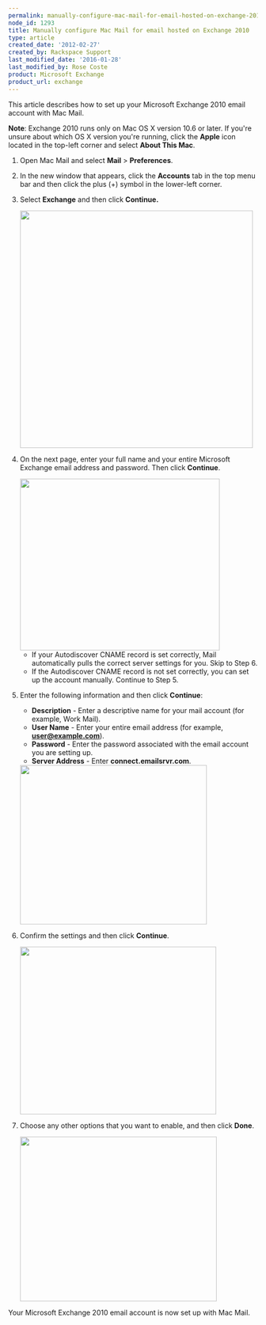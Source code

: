 ```yaml
---
permalink: manually-configure-mac-mail-for-email-hosted-on-exchange-2010/
node_id: 1293
title: Manually configure Mac Mail for email hosted on Exchange 2010
type: article
created_date: '2012-02-27'
created_by: Rackspace Support
last_modified_date: '2016-01-28'
last_modified_by: Rose Coste
product: Microsoft Exchange
product_url: exchange
---
```


This article describes how to set up your Microsoft Exchange
2010 email account with Mac Mail.

**Note**: Exchange 2010 runs only on Mac OS X version 10.6 or later. If
you're unsure about which OS X version you're running, click the
**Apple** icon located in the top-left corner and select **About This
Mac**.

1.  Open Mac Mail and select **Mail** &gt; **Preferences**.
2.  In the new window that appears, click the **Accounts** tab in the
    top menu bar and then click the plus (+) symbol in the
    lower-left corner.
3.  Select **Exchange** and then click **Continue.**

    <img src="{% asset_path exchange/manually-configure-mac-mail-for-email-hosted-on-exchange-2010/MM101.png %}" width="470" height="480" />

4.  On the next page, enter your full name and your entire Microsoft
    Exchange email address and password. Then click **Continue**.

    <img src="{% asset_path exchange/manually-configure-mac-mail-for-email-hosted-on-exchange-2010/MM102.png %}" width="403" height="347" />

    -   If your Autodiscover CNAME record is set correctly, Mail
        automatically pulls the correct server settings for you. Skip to
        Step 6.
    -   If the Autodiscover CNAME record is not set correctly, you can
        set up the account manually. Continue to Step 5.

5.  Enter the following information and then click **Continue**:
    -   **Description** - Enter a descriptive name for your mail account
        (for example, Work Mail).
    -   **User Name** - Enter your entire email address (for example,
        **user@example.com**).
    -   **Password** - Enter the password associated with the email
        account you are setting up.
    -   **Server Address** - Enter **connect.emailsrvr.com**.


    <img src="{% asset_path exchange/manually-configure-mac-mail-for-email-hosted-on-exchange-2010/MM104_0.png %}" width="377" height="322" />
6.  Confirm the settings and then click **Continue**.

    <img src="{% asset_path exchange/manually-configure-mac-mail-for-email-hosted-on-exchange-2010/MM103.png %}" width="396" height="339" />
7.  Choose any other options that you want to enable, and then click
    **Done**.

    <img src="{% asset_path exchange/manually-configure-mac-mail-for-email-hosted-on-exchange-2010/MM105_0.png %}" width="397" height="333" />

Your Microsoft Exchange 2010 email account is now set up with Mac Mail.
